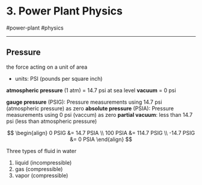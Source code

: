 # 3. Power Plant Physics
#power-plant #physics

---

## Pressure
the force acting on a unit of area
- units: PSI (pounds per square inch)

__atmospheric pressure__ (1 atm) = 14.7 psi at sea level
__vacuum__ = 0 psi

__gauge pressure__ (PSIG): Pressure measurements using 14.7 psi (atmospheric pressure) as zero
__absolute pressure__ (PSIA): Pressure measurements using 0 psi (vaccum) as zero
__partial vacuum__: less than 14.7 psi (less than atmospheric pressure)

$$ \begin{align}
0 PSIG &=  14.7 PSIA \\
100 PSIA &= 114.7 PSIG \\
-14.7 PSIG &=     0 PSIA 
\end{align} $$

Three types of fluid in water
1. liquid (incompressible)
2. gas (compressible)
3. vapor (compressible)






